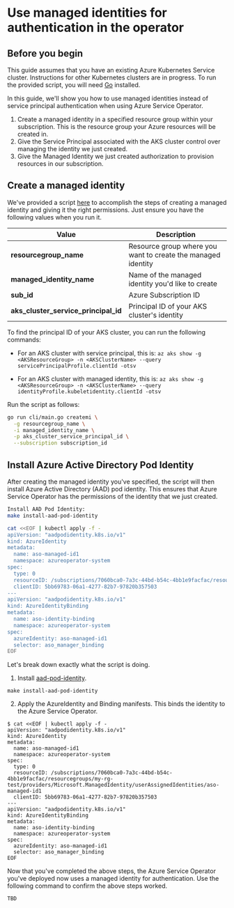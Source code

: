 # Use managed identities for authentication in the operator

## Before you begin
This guide assumes that you have an existing Azure Kubernetes Service cluster. Instructions for other Kubernetes clusters are in progress. To run the provided script, you will need [Go](https://golang.org/) installed.

In this guide, we'll show you how to use managed identities instead of service principal authentication when using Azure Service Operator.

1. Create a managed identity in a specified resource group within your subscription. This is the resource group your Azure resources will be created in.
2. Give the Service Principal associated with the AKS cluster control over managing the identity we just created.
3. Give the Managed Identity we just created authorization to provision resources in our subscription.

## Create a managed identity
We've provided a script [here](./../../cli/main.go) to accomplish the steps of creating a managed identity and giving it the right permissions. Just ensure you have the following values when you run it.

| Value | Description |
|---------|---------|
|**resourcegroup_name**               |   Resource group where you want to create the managed identity      |
|**managed_identity_name**            | Name of the managed identity you'd like to create
|**sub_id**                           | Azure Subscription ID
|**aks_cluster_service_principal_id** | Principal ID of your AKS cluster's identity 

To find the principal ID of your AKS cluster, you can run the following commands:

- For an AKS cluster with service principal, this is:
 ```az aks show -g <AKSResourceGroup> -n <AKSClusterName> --query servicePrincipalProfile.clientId -otsv```

- For an AKS cluster with managed identity, this is: ```az aks show -g <AKSResourceGroup> -n <AKSClusterName> --query identityProfile.kubeletidentity.clientId -otsv```

Run the script as follows:

```sh
go run cli/main.go createmi \
  -g resourcegroup_name \
  -i managed_identity_name \
  -p aks_cluster_service_principal_id \
  --subscription subscription_id
```

## Install Azure Active Directory Pod Identity
After creating the managed identity you've specified, the script will then install Azure Active Directory (AAD) pod identity. This ensures that Azure Service Operator has the permissions of the identity that we just created.

```bash
Install AAD Pod Identity:
make install-aad-pod-identity

cat <<EOF | kubectl apply -f -
apiVersion: "aadpodidentity.k8s.io/v1"
kind: AzureIdentity
metadata:
  name: aso-managed-id1
  namespace: azureoperator-system
spec:
  type: 0
  resourceID: /subscriptions/7060bca0-7a3c-44bd-b54c-4bb1e9facfac/resourcegroups/my-rg-test/providers/Microsoft.ManagedIdentity/userAssignedIdentities/aso-managed-id1
  clientID: 5bb69783-06a1-4277-82b7-97820b357503
---
apiVersion: "aadpodidentity.k8s.io/v1"
kind: AzureIdentityBinding
metadata:
  name: aso-identity-binding
  namespace: azureoperator-system
spec:
  azureIdentity: aso-managed-id1
  selector: aso_manager_binding
EOF
```

Let's break down exactly what the script is doing.

1. Install [aad-pod-identity](https://github.com/Azure/aad-pod-identity#1-create-the-deployment).

  ```shell
  make install-aad-pod-identity
  ```


2. Apply the AzureIdentity and Binding manifests. This binds the identity to the Azure Service Operator.

  ```console
  $ cat <<EOF | kubectl apply -f -
  apiVersion: "aadpodidentity.k8s.io/v1"
  kind: AzureIdentity
  metadata:
    name: aso-managed-id1
    namespace: azureoperator-system
  spec:
    type: 0
    resourceID: /subscriptions/7060bca0-7a3c-44bd-b54c-4bb1e9facfac/resourcegroups/my-rg-test/providers/Microsoft.ManagedIdentity/userAssignedIdentities/aso-managed-id1
    clientID: 5bb69783-06a1-4277-82b7-97820b357503
  ---
  apiVersion: "aadpodidentity.k8s.io/v1"
  kind: AzureIdentityBinding
  metadata:
    name: aso-identity-binding
    namespace: azureoperator-system
  spec:
    azureIdentity: aso-managed-id1
    selector: aso_manager_binding
  EOF
  ```

  Now that you've completed the above steps, the Azure Service Operator you've deployed now uses a managed identity for authentication. Use the following command to confirm the above steps worked.

  ```
  TBD

